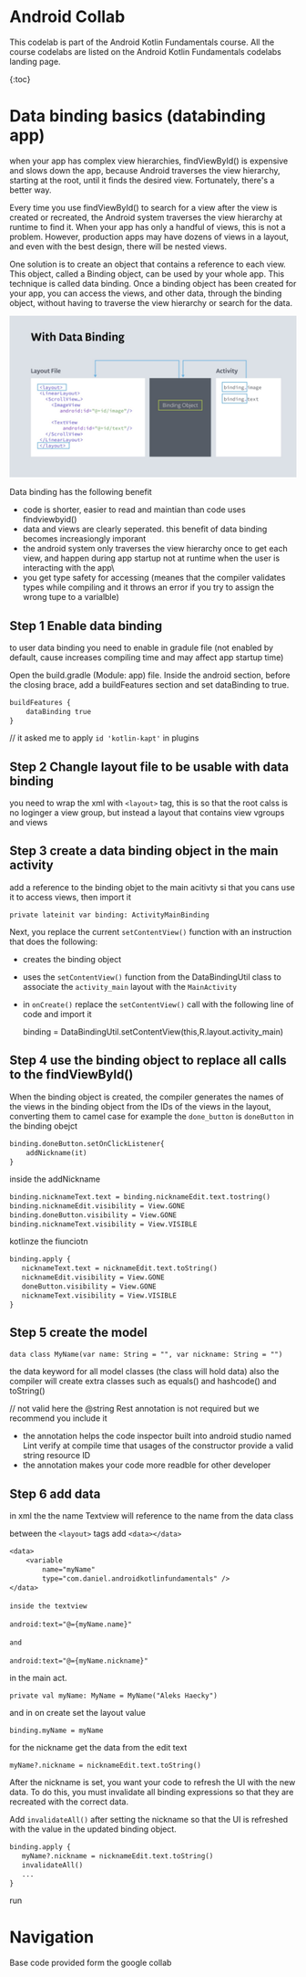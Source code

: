 # Android Collab 

This codelab is part of the Android Kotlin Fundamentals course. All the course codelabs are listed on the Android Kotlin Fundamentals codelabs landing page.

{:toc}

# Data binding basics (databinding app)
   
when your app has complex view hierarchies, findViewById() is expensive and slows down the app, because Android traverses the view hierarchy, starting at the root, until it finds the desired view. Fortunately, there's a better way.

Every time you use findViewById() to search for a view after the view is created or recreated, the Android system traverses the view hierarchy at runtime to find it. When your app has only a handful of views, this is not a problem. However, production apps may have dozens of views in a layout, and even with the best design, there will be nested views.

One solution is to create an object that contains a reference to each view. This object, called a Binding object, can be used by your whole app. This technique is called data binding. Once a binding object has been created for your app, you can access the views, and other data, through the binding object, without having to traverse the view hierarchy or search for the data.

![](.readme_images/f3a67115.png)

Data binding has the following benefit

- code is shorter, easier to read and maintian than code uses findviewbyid()
- data and views are clearly seperated. this benefit of data binding becomes increasiongly imporant 
- the android system only traverses the view hierarchy once to get each view, and happen during app startup not at runtime when the user is interacting with the app\
- you get type safety for accessing (meanes that the compiler validates types while compiling and it throws an error if you try to assign the wrong tupe to a varialble)

## Step 1 Enable data binding 

to user data binding you need to enable in gradule file (not enabled by default, cause increases compiling time and may affect app startup time)

Open the build.gradle (Module: app) file.
Inside the android section, before the closing brace, add a buildFeatures section and set dataBinding to true.

    buildFeatures {
        dataBinding true
    }

// it asked me to apply `id 'kotlin-kapt'` in plugins

## Step 2 Changle layout file to be usable with data binding 

you need to wrap the xml with `<layout>` tag, this is so that the root calss is no loginger a view group, but instead a layout that contains view vgroups and views

## Step 3 create a data binding object in the main activity 

add a reference to the binding objet to the main acitivty si that you cans use it to access views, then import it 

    private lateinit var binding: ActivityMainBinding

Next, you replace the current `setContentView()` function with an instruction that does the following:

- creates the binding object
- uses the `setContentView()` function from the DataBindingUtil class to associate the `activity_main` layout with the `MainActivity` 
- in `onCreate()` replace the `setContentView()` call with the following line of code and import it


    binding = DataBindingUtil.setContentView(this,R.layout.activity_main)


## Step 4 use the binding object to replace all calls to the findViewById()

When the binding object is created, the compiler generates the names of the views in the binding object from the IDs of the views in the layout, converting them to camel case
for example the `done_button` is `doneButton` in the binding obejct

    binding.doneButton.setOnClickListener{
        addNickname(it)
    }
    
inside the addNickname

    binding.nicknameText.text = binding.nicknameEdit.text.tostring()
    binding.nicknameEdit.visibility = View.GONE
    binding.doneButton.visibility = View.GONE
    binding.nicknameText.visibility = View.VISIBLE

kotlinze the fiunciotn

    binding.apply {
       nicknameText.text = nicknameEdit.text.toString()
       nicknameEdit.visibility = View.GONE
       doneButton.visibility = View.GONE
       nicknameText.visibility = View.VISIBLE
    }
    
## Step 5 create the model 

    data class MyName(var name: String = "", var nickname: String = "")

the data keyword for all model classes (the class will hold data) also the compiler will create extra classes such as equals() and hashcode() and toString()

// not valid here
the @string Rest annotation is not required but we recommend you include it

- the annotation helps the code inspector built into android studio named Lint verify at compile time that usages of the constructor provide a valid string resource ID
- the annotation makes your code more readble for other developer

## Step 6 add data

in xml the the name Textview will reference to the name from the data class

between the `<layout>` tags add `<data></data>`

    <data>
        <variable
            name="myName"
            type="com.daniel.androidkotlinfundamentals" />
    </data>
    
    inside the textview
    
    android:text="@={myName.name}"
    
    and 
    
    android:text="@={myName.nickname}"

in the main act.

    private val myName: MyName = MyName("Aleks Haecky")

and in on create set the layout value

    binding.myName = myName

for the nickname get the data from the edit text

    myName?.nickname = nicknameEdit.text.toString()

After the nickname is set, you want your code to refresh the UI with the new data. To do this, you must invalidate all binding expressions so that they are recreated with the correct data.

Add `invalidateAll()` after setting the nickname so that the UI is refreshed with the value in the updated binding object.

    binding.apply {
       myName?.nickname = nicknameEdit.text.toString()
       invalidateAll()
       ...
    }

run 

# Navigation
Base code provided form the google collab
